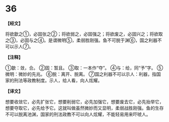 # 36

**【经文】**

将欲歙之①，必固张之②；将欲弱之，必固强之；将欲废之，必固兴之；将欲取之③，必固与之④。是谓微明⑤，柔弱胜刚强。鱼不可脱于渊⑥，国之利器不可以示人⑦。

**【注释】**

①歙：敛，合。
②固：暂且。
③取：一本作“夺”。
④与：给，同“予”字。
⑤微明：微妙的先兆。
⑥脱：离开、脱离。
⑦国之利器不可以示人：利器，指国家的刑法等政教制度。示人，给人看，向人炫耀。

**【译文】**

想要收敛它，必先扩张它，想要削弱它，必先加强它，想要废去它，必先抬举它，想要夺取它，必先给予它。这就叫做虽然微妙而又显明，柔弱战胜刚强。鱼的生存不可以脱离池渊，国家的刑法政教不可以向人炫耀，不能轻易用来吓唬人。
